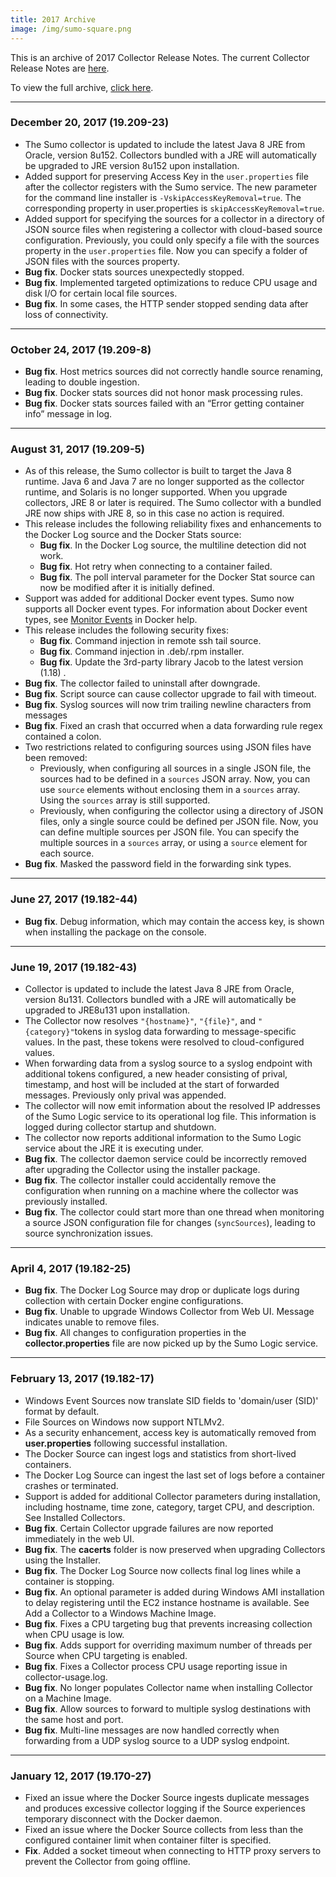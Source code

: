 ```yaml
---
title: 2017 Archive
image: /img/sumo-square.png
---
```


This is an archive of 2017 Collector Release Notes. The current Collector Release Notes are [here](/release-notes-collector).

To view the full archive, [click here](/release-notes-collector/archive).

<!--truncate-->

---
### December 20, 2017 (19.209-23)
* The Sumo collector is updated to include the latest Java 8 JRE from Oracle, version 8u152. Collectors bundled with a JRE will automatically be upgraded to JRE version 8u152 upon installation.
* Added support for preserving Access Key in the `user.properties` file after the collector registers with the Sumo service. The new parameter for the command line installer is `-VskipAccessKeyRemoval=true`. The corresponding property in user.properties is `skipAccessKeyRemoval=true`.  
* Added support for specifying the sources for a collector in a directory of JSON source files when registering a collector with cloud-based source configuration. Previously, you could only specify a file with the sources property in the `user.properties` file. Now you can specify a folder of JSON files with the sources property.
* **Bug fix**. Docker stats sources unexpectedly stopped.
* **Bug fix**. Implemented targeted optimizations to reduce CPU usage and disk I/O for certain local file sources.
* **Bug fix**. In some cases, the HTTP sender stopped sending data after loss of connectivity.

---
### October 24, 2017 (19.209-8)
* **Bug fix**. Host metrics sources did not correctly handle source renaming, leading to double ingestion.
* **Bug fix**. Docker stats sources did not honor mask processing rules.
* **Bug fix**. Docker stats sources failed with an “Error getting container info” message in log.

---
### August 31, 2017 (19.209-5)
* As of this release, the Sumo collector is built to target the Java 8 runtime. Java 6 and Java 7 are no longer supported as the collector runtime, and Solaris is no longer supported. When you upgrade collectors, JRE 8 or later is required. The Sumo collector with a bundled JRE now ships with JRE 8, so in this case no action is required.
* This release includes the following reliability fixes and enhancements to the Docker Log source and the Docker Stats source: 
    * **Bug fix**. In the Docker Log source, the multiline detection did not work. 
    * **Bug fix**. Hot retry when connecting to a container failed. 
    * **Bug fix**. The poll interval parameter for the Docker Stat source can now be modified after it is initially defined. 
* Support was added for additional Docker event types. Sumo now supports all Docker event types. For information about Docker event types, see [Monitor Events](https://docs.docker.com/engine/api/v1.30/#operation/SystemEvents) in Docker help.
* This release includes the following security fixes: 
    * **Bug fix**. Command injection in remote ssh tail source. 
    * **Bug fix**. Command injection in .deb/.rpm installer. 
    * **Bug fix**. Update the 3rd-party library Jacob to the latest version (1.18) .
* **Bug fix**. The collector failed to uninstall after downgrade. 
* **Bug fix**. Script source can cause collector upgrade to fail with timeout.
* **Bug fix**. Syslog sources will now trim trailing newline characters from messages
* **Bug fix**. Fixed an crash that occurred when a data forwarding rule regex contained a colon.
* Two restrictions related to configuring sources using JSON files have been removed: 
    * Previously, when configuring all sources in a single JSON file, the sources had to be defined in a `sources` JSON array. Now, you can use `source` elements without enclosing them in a `sources` array. Using the `sources` array is still supported. 
    * Previously, when configuring the collector using a directory of JSON files, only a single source could be defined per JSON file. Now, you can define multiple sources per JSON file. You can specify the multiple sources in a `sources` array, or using a `source` element for each source. 
* **Bug fix**. Masked the password field in the forwarding sink types. 

---
### June 27, 2017 (19.182-44)
* **Bug fix**. Debug information, which may contain the access key, is shown when installing the package on the console.

---
### June 19, 2017 (19.182-43)
* Collector is updated to include the latest Java 8 JRE from Oracle, version 8u131. Collectors bundled with a JRE will automatically be upgraded to JRE8u131 upon installation.
* The Collector now resolves `"{hostname}"`, `"{file}"`, and `"{category}"`tokens in syslog data forwarding to message-specific values. In the past, these tokens were resolved to  cloud-configured values.
* When forwarding data from a syslog source to a syslog endpoint with additional tokens configured, a new header consisting of prival, timestamp, and host will be included at the start of forwarded messages. Previously only prival was appended.
* The collector will now emit information about the resolved IP addresses of the Sumo Logic service to its operational log file. This information is logged during collector startup and shutdown.
* The collector now reports additional information to the Sumo Logic service about the JRE it is executing under.
* **Bug fix**. The collector daemon service could be incorrectly removed after upgrading the Collector using the installer package.
* **Bug fix**. The collector installer could accidentally remove the configuration when running on a machine where the collector was previously installed.
* **Bug fix**. The collector could start more than one thread when monitoring a source JSON configuration file for changes (`syncSources`), leading to source synchronization issues.

---
### April 4, 2017 (19.182-25)
* **Bug fix**. The Docker Log Source may drop or duplicate logs during collection with certain Docker engine configurations.
* **Bug fix**. Unable to upgrade Windows Collector from Web UI. Message indicates unable to remove files.
* **Bug fix**. All changes to configuration properties in the **collector.properties** file are now picked up by the Sumo Logic service.

---
### February 13, 2017 (19.182-17)
* Windows Event Sources now translate SID fields to 'domain/user (SID)' format by default.
* File Sources on Windows now support NTLMv2.
* As a security enhancement, access key is automatically removed from **user.properties** following successful installation.
* The Docker Source can ingest logs and statistics from short-lived containers.
* The Docker Log Source can ingest the last set of logs before a container crashes or terminated.
* Support is added for additional Collector parameters during installation, including hostname, time zone, category, target CPU, and description.  See Installed Collectors.
* **Bug fix**. Certain Collector upgrade failures are now reported immediately in the web UI.
* **Bug fix**. The **cacerts** folder is now preserved when upgrading Collectors using the Installer.
* **Bug fix**. The Docker Log Source now collects final log lines while a container is stopping.
* **Bug fix**. An optional parameter is added during Windows AMI installation to delay registering until the EC2 instance hostname is available.  See Add a Collector to a Windows Machine Image.
* **Bug fix**. Fixes a CPU targeting bug that prevents increasing collection when CPU usage is low.
* **Bug fix**. Adds support for overriding maximum number of threads per Source when CPU targeting is enabled.
* **Bug fix**. Fixes a Collector process CPU usage reporting issue in collector-usage.log.
* **Bug fix**. No longer populates Collector name when installing Collector on a Machine Image.
* **Bug fix**. Allow sources to forward to multiple syslog destinations with the same host and port.
* **Bug fix**. Multi-line messages are now handled correctly when forwarding from a UDP syslog source to a UDP syslog endpoint.

---
### January 12, 2017 (19.170-27)
* Fixed an issue where the Docker Source ingests duplicate messages and produces excessive collector logging if the Source experiences temporary disconnect with the Docker daemon.
* Fixed an issue where the Docker Source collects from less than the configured container limit when container filter is specified.
* **Fix**. Added a socket timeout when connecting to HTTP proxy servers to prevent the Collector from going offline.
